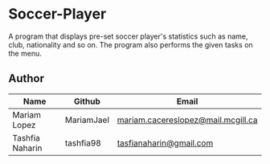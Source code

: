 # Soccer-Player #

A program that displays pre-set soccer player's statistics such as name, club, nationality and so on. The program also performs the given tasks on the menu.

## Author ##

Name            | Github        |Email
-------------   | ------------- |-----------------------------------
Mariam Lopez	  | MariamJael    |mariam.cacereslopez@mail.mcgill.ca  
Tashfia Naharin | tashfia98	    |tasfianaharin@gmail.com
